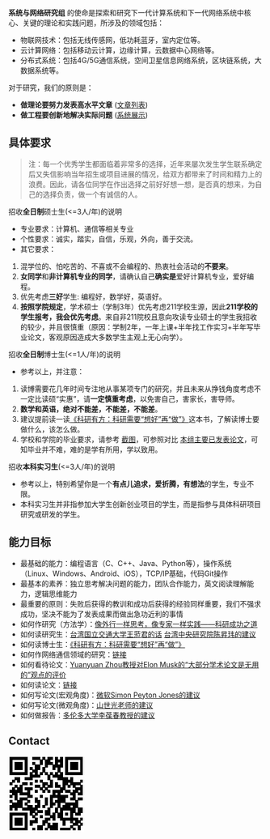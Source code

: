 **系统与网络研究组** 的使命是探索和研究下一代计算系统和下一代网络系统中核心、关键的理论和实践问题，所涉及的领域包括：
- 物联网技术：包括无线传感网，低功耗蓝牙，室内定位等。
- 云计算网络：包括移动云计算，边缘计算，云数据中心网络等。
- 分布式系统：包括4G/5G通信系统，空间卫星信息网络系统，区块链系统，大数据系统等。

对于研究，我们的原则是：

- **做理论要努力发表高水平文章** ([文章列表](https://fangvv.github.io/Homepage/publication.html))
- **做工程要创新地解决实际问题** ([系统展示](https://fangvv.github.io/Homepage/Demo.html))

## 具体要求
> 注：每一个优秀学生都面临着非常多的选择，近年来屡次发生学生联系确定后又失信影响当年招生或项目进展的情况，给双方都带来了时间和精力上的浪费。因此，请各位同学在作出选择之前好好想一想，是否真的想来，为自己的选择负责，做一个有诚信的人。

招收**全日制**硕士生(<=3人/年)的说明

- 专业要求：计算机、通信等相关专业
- 个性要求：诚实，踏实，自信，乐观，外向，善于交流。
- 其它要求：
 1. 混学位的、怕吃苦的、不喜或不会编程的、热衷社会活动的**不要来**。
 1. **女同学**和**非计算机专业的同学**，请确认自己**确实是**爱好计算机专业，爱好编程。
 1. 优先考虑**三好**学生: 编程好，数学好，英语好。
 1. **按照学院规定**，学术硕士（学制3年）优先考虑211学校生源，因此**211学校的学生报考，我会优先考虑**。来自非211院校且意向攻读专业硕士的学生我招收的较少，并且很慎重（原因：学制2年，一年上课+半年找工作实习+半年写毕业论文，客观原因造成大多数学生主观上无心向学）。

招收**全日制**博士生(<=1人/年)的说明

- 参考以上，并注意：
 1. 读博需要花几年时间专注地从事某项专门的研究，并且未来从挣钱角度考虑不一定比读硕“实惠”，请**一定慎重考虑**，以免害自己，害家长，害导师。
 1. **数学和英语，绝对不能差，不能差，不能差**。
 1. 建议提前读一读[《科研有方：科研需要“想好”再“做”》](https://book.douban.com/subject/26732439/)这本书，了解读博士要做什么，该怎么做。
 1. 学校和学院的毕业要求，请参考 [截图](phdpaper.jpg)，可参照对比 [本组主要已发表论文](http://scit.bjtu.edu.cn/cms/staff/8530/?cat=12#paper)，可知毕业并不难，难的是学有所用，学以致用。

招收**本科实习生**(<=3人/年)的说明

- 参考以上，特别希望你是一个**有点儿追求，爱折腾，有想法**的学生，专业不限。
- 本科实习生并非指参加大学生创新创业项目的学生，而是指参与具体科研项目研究或研发的学生。

## 能力目标
- 最基础的能力：编程语言（C、C++、Java、Python等），操作系统（Linux、Windows、Android、iOS），TCP/IP基础，代码Git操作
- 最基本的素养：独立思考解决问题的能力，团队合作能力，英文阅读理解能力，逻辑思维能力
- 最重要的原则：失败后获得的教训和成功后获得的经验同样重要，我们不强求成功，坚决不能为了发表成果而做出急功近利的事情
- 如何作研究（方法学）：[像外行一样思考，像专家一样实践——科研成功之道](http://book.douban.com/subject/1867455/ "像外行一样思考，像专家一样实践——科研成功之道")
- 如何读研究生：[台湾国立交通大学王蒞君的话](http://cmbsd.cm.nctu.edu.tw/~lichun/to_student_principle.html "台湾国立交通大学王蒞君的话") [台湾中央研究院陈昇玮的建议](http://www.iis.sinica.edu.tw/~swc/talk/advices.html "台湾中央研究院陈昇玮的建议")
- 如何读博士生：[《科研有方：科研需要“想好”再“做”》](https://book.douban.com/subject/26732439/)
- 如何作网络通信领域的研究：[链接](http://wirelesslab.sjtu.edu.cn/resource/seminar/111201/How_to_do_research_in_wireless_area_Yanglet20111201.ppsm "链接")
- 如何看待论文：[Yuanyuan Zhou教授对Elon Musk的“大部分学术论文是无用的”观点的评价](https://www.quora.com/Is-Elon-Musk-right-in-saying-most-academic-papers-are-useless/answer/Yuanyuan-Zhou?srid=ZqR9)
- 如何读论文：[链接](http://blizzard.cs.uwaterloo.ca/keshav/home/Papers/data/07/paper-reading.pdf "链接")
- 如何写论文(宏观角度)：[微软Simon Peyton Jones的建议](https://www.microsoft.com/en-us/research/academic-program/write-great-research-paper/ "微软Simon Peyton Jones的建议")
- 如何写论文(微观角度)：[山世光老师的建议](http://www.jdl.ac.cn/user/sgshan/PaperWriting.pdf "山世光老师的建议")
- 如何做报告：[多伦多大学李葆春教授的建议](http://www.cs.cityu.edu.hk/~jia/research/the-art-of-presentation.pdf "多伦多大学李葆春教授的建议")

## Contact
![](qrcode.jpg)
